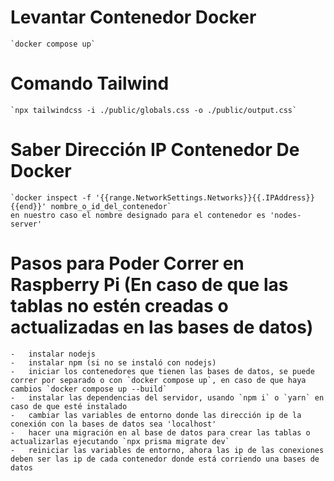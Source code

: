# Levantar Contenedor Docker
    `docker compose up`

# Comando Tailwind 
    `npx tailwindcss -i ./public/globals.css -o ./public/output.css`
    
# Saber Dirección IP Contenedor De Docker 
    `docker inspect -f '{{range.NetworkSettings.Networks}}{{.IPAddress}}{{end}}' nombre_o_id_del_contenedor`
    en nuestro caso el nombre designado para el contenedor es 'nodes-server'

# Pasos para Poder Correr en Raspberry Pi (En caso de que las tablas no estén creadas o actualizadas en las bases de datos)
    -   instalar nodejs
    -   instalar npm (si no se instaló con nodejs)
    -   iniciar los contenedores que tienen las bases de datos, se puede correr por separado o con `docker compose up`, en caso de que haya cambios `docker compose up --build`
    -   instalar las dependencias del servidor, usando `npm i` o `yarn` en caso de que esté instalado
    -   cambiar las variables de entorno donde las dirección ip de la conexión con la bases de datos sea 'localhost'
    -   hacer una migración en al base de datos para crear las tablas o actualizarlas ejecutando `npx prisma migrate dev`
    -   reiniciar las variables de entorno, ahora las ip de las conexiones deben ser las ip de cada contenedor donde está corriendo una bases de datos